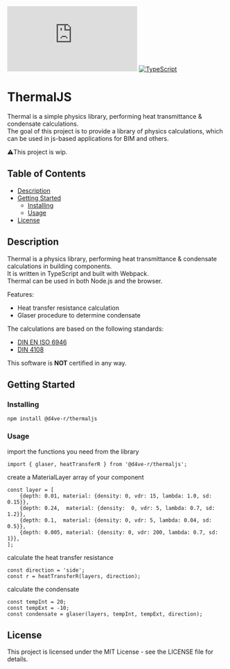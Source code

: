 [![GitHub license](https://badgen.net/github/license/Naereen/Strapdown.js)](https://github.com/Naereen/StrapDown.js/blob/master/LICENSE) [![TypeScript](https://badgen.net/badge/icon/typescript?icon=typescript&label)](https://typescriptlang.org)
  
# ThermalJS

Thermal is a simple physics library, performing heat transmittance & condensate calculations.  
The goal of this project is to provide a library of physics calculations, which can be used in js-based applications for BIM and others.

     
⚠️This project is wip.  

## Table of Contents

* [Description](#description)
* [Getting Started](#getting-started)
  * [Installing](#installing)
  * [Usage](#usage)
* [License](#license)

## Description

Thermal is a physics library, performing heat transmittance & condensate calculations in building components.  
It is written in TypeScript and built with Webpack.  
Thermal can be used in both Node.js and the browser.   

Features: 
 * Heat transfer resistance calculation
 * Glaser procedure to determine condensate

The calculations are based on the following standards:
- [DIN EN ISO 6946](https://de.wikipedia.org/wiki/EN_ISO_6946)
- [DIN 4108](https://de.wikipedia.org/wiki/DIN_4108)

This software is **NOT** certified in any way.


## Getting Started

### Installing

```
npm install @d4ve-r/thermaljs
```

### Usage
import the functions you need from the library
```
import { glaser, heatTransferR } from '@d4ve-r/thermaljs';
```
create a MaterialLayer array of your component
```
const layer = [
	{depth: 0.01, material: {density: 0, vdr: 15, lambda: 1.0, sd: 0.15}},
	{depth: 0.24,  material: {density:  0, vdr: 5, lambda: 0.7, sd: 1.2}},
	{depth: 0.1,  material: {density: 0, vdr: 5, lambda: 0.04, sd: 0.5}},
	{depth: 0.005, material: {density: 0, vdr: 200, lambda: 0.7, sd: 1}},
];
```
calculate the heat transfer resistance
```
const direction = 'side';
const r = heatTransferR(layers, direction);
```
calculate the condensate
```
const tempInt = 20;
const tempExt = -10;
const condensate = glaser(layers, tempInt, tempExt, direction);
```


## License

This project is licensed under the MIT License - see the LICENSE file for details.  

